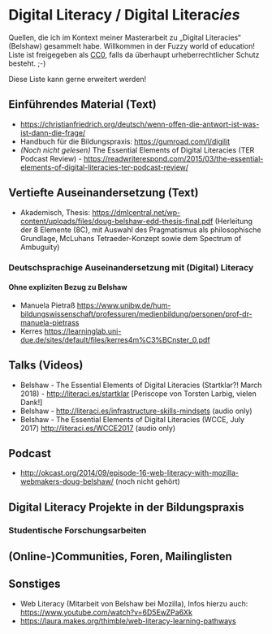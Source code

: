 # Digital Literacy / Digital Literac*ies*
Quellen, die ich im Kontext meiner Masterarbeit zu „Digital Literacies“ (Belshaw) gesammelt habe. Willkommen in der Fuzzy world of education! Liste ist freigegeben als [CC0](https://creativecommons.org/publicdomain/zero/1.0/deed.de), falls da überhaupt urheberrechtlicher Schutz besteht. ;-)

Diese Liste kann gerne erweitert werden!

## Einführendes Material (Text)

* https://christianfriedrich.org/deutsch/wenn-offen-die-antwort-ist-was-ist-dann-die-frage/
* Handbuch für die Bildungspraxis: https://gumroad.com/l/digilit 
* *(Noch nicht gelesen)* The Essential Elements of Digital Literacies (TER Podcast Review) - https://readwriterespond.com/2015/03/the-essential-elements-of-digital-literacies-ter-podcast-review/ 

## Vertiefte Auseinandersetzung (Text)

* Akademisch, Thesis: https://dmlcentral.net/wp-content/uploads/files/doug-belshaw-edd-thesis-final.pdf (Herleitung der 8 Elemente (8C), mit Auswahl des Pragmatismus als philosophische Grundlage, McLuhans Tetraeder-Konzept sowie dem Spectrum of Ambuguity)

### Deutschsprachige Auseinandersetzung mit (Digital) Literacy

#### Ohne expliziten Bezug zu Belshaw
* Manuela Pietraß https://www.unibw.de/hum-bildungswissenschaft/professuren/medienbildung/personen/prof-dr-manuela-pietrass
* Kerres https://learninglab.uni-due.de/sites/default/files/kerres4m%C3%BCnster_0.pdf

## Talks (Videos)

* Belshaw - The Essential Elements of Digital Literacies (Startklar?! March 2018) - http://literaci.es/startklar [Periscope von Torsten Larbig, vielen Dank!]
* Belshaw - http://literaci.es/infrastructure-skills-mindsets (audio only)
* Belshaw - The Essential Elements of Digital Literacies (WCCE, July 2017) http://literaci.es/WCCE2017 (audio only)

## Podcast
* http://okcast.org/2014/09/episode-16-web-literacy-with-mozilla-webmakers-doug-belshaw/ (noch nicht gehört)

## Digital Literacy Projekte in der Bildungspraxis

### Studentische Forschungsarbeiten

## (Online-)Communities, Foren, Mailinglisten

## Sonstiges 
* Web Literacy (Mitarbeit von Belshaw bei Mozilla), Infos hierzu auch: https://www.youtube.com/watch?v=6D5EwZPa6Xk
* https://laura.makes.org/thimble/web-literacy-learning-pathways
